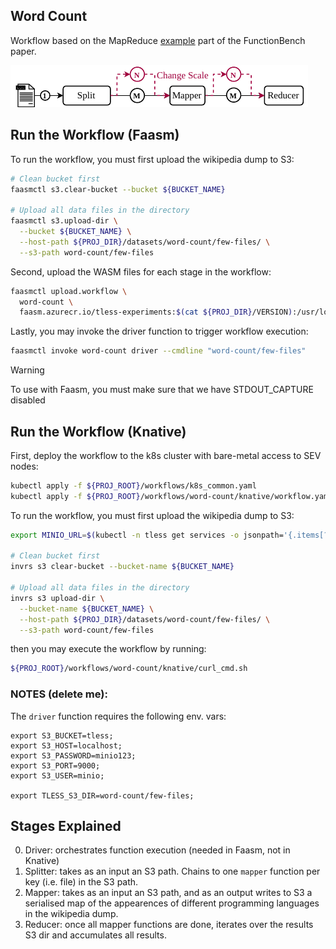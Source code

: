 ## Word Count

Workflow based on the MapReduce [example](https://github.com/ddps-lab/serverless-faas-workbench/tree/master/aws/cpu-memory/mapreduce) part of the FunctionBench paper.

![workflow diagram](./serverless_workflows_word_count.png)

## Run the Workflow (Faasm)

To run the workflow, you must first upload the wikipedia dump to S3:

```bash
# Clean bucket first
faasmctl s3.clear-bucket --bucket ${BUCKET_NAME}

# Upload all data files in the directory
faasmctl s3.upload-dir \
  --bucket ${BUCKET_NAME} \
  --host-path ${PROJ_DIR}/datasets/word-count/few-files/ \
  --s3-path word-count/few-files
```

Second, upload the WASM files for each stage in the workflow:

```bash
faasmctl upload.workflow \
  word-count \
  faasm.azurecr.io/tless-experiments:$(cat ${PROJ_DIR}/VERSION):/usr/local/faasm/wasm/word-count
```

Lastly, you may invoke the driver function to trigger workflow execution:

```bash
faasmctl invoke word-count driver --cmdline "word-count/few-files"
```

> [!WARNING]
> To use with Faasm, you must make sure that we have STDOUT_CAPTURE disabled

## Run the Workflow (Knative)

First, deploy the workflow to the k8s cluster with bare-metal access to SEV nodes:

```bash
kubectl apply -f ${PROJ_ROOT}/workflows/k8s_common.yaml
kubectl apply -f ${PROJ_ROOT}/workflows/word-count/knative/workflow.yaml
```

To run the workflow, you must first upload the wikipedia dump to S3:

```bash
export MINIO_URL=$(kubectl -n tless get services -o jsonpath='{.items[?(@.metadata.name=="minio")].spec.clusterIP}')

# Clean bucket first
invrs s3 clear-bucket --bucket-name ${BUCKET_NAME}

# Upload all data files in the directory
invrs s3 upload-dir \
  --bucket-name ${BUCKET_NAME} \
  --host-path ${PROJ_DIR}/datasets/word-count/few-files/ \
  --s3-path word-count/few-files
```

then you may execute the workflow by running:

```bash
${PROJ_ROOT}/workflows/word-count/knative/curl_cmd.sh
```

### NOTES (delete me):

The `driver` function requires the following env. vars:

```
export S3_BUCKET=tless;
export S3_HOST=localhost;
export S3_PASSWORD=minio123;
export S3_PORT=9000;
export S3_USER=minio;

export TLESS_S3_DIR=word-count/few-files;
```

## Stages Explained

0. Driver: orchestrates function execution (needed in Faasm, not in Knative)
1. Splitter: takes as an input an S3 path. Chains to one `mapper` function per
  key (i.e. file) in the S3 path.
2. Mapper: takes as an input an S3 path, and as an output writes to S3 a
  serialised map of the appearences of different programming languages in the
  wikipedia dump.
3. Reducer: once all mapper functions are done, iterates over the results S3
  dir and accumulates all results.
